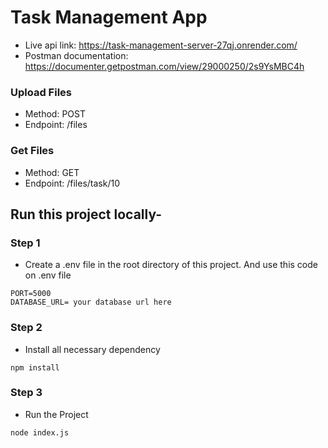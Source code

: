 # Task Management App

- Live api link: https://task-management-server-27qj.onrender.com/
- Postman documentation: https://documenter.getpostman.com/view/29000250/2s9YsMBC4h

### Upload Files

- Method: POST
- Endpoint: /files

### Get Files

- Method: GET
- Endpoint: /files/task/10

## Run this project locally-

### Step 1

- Create a .env file in the root directory of this project. And use this code on .env file

```
PORT=5000
DATABASE_URL= your database url here
```

### Step 2

- Install all necessary dependency

```
npm install
```

### Step 3

- Run the Project

```
node index.js
```
